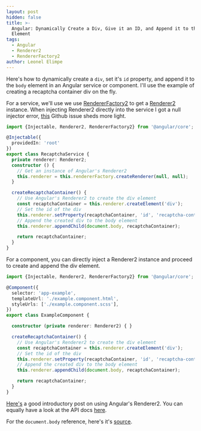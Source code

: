 ```yaml
---
layout: post
hidden: false
title: >-
  Angular: Dynamically Create a Div, Give it an ID, and Append it to the Body
  Element
tags:
  - Angular
  - Renderer2
  - RendererFactory2
author: Leonel Elimpe
---
```

Here's how to dynamically create a `div`, set it's `id` property, and append it to the `body` element in an Angular service or component. I'll use the example of creating a recaptcha container div on the fly.

For a service, we'll use we use [RendererFactory2](https://angular.io/api/core/RendererFactory2) to get a [Renderer2](https://angular.io/api/core/Renderer2) instance. When injecting Renderer2 directly into the service I got a null injector error, [this](https://github.com/angular/angular/issues/17824#issuecomment-351961146) Github issue sheds more light.

```typescript
import {Injectable, Renderer2, RendererFactory2} from '@angular/core';

@Injectable({
  providedIn: 'root'
})
export class RecaptchaService {
  private renderer: Renderer2;
  constructor () {
    // Get an instance of Angular's Renderer2
    this.renderer = this.rendererFactory.createRenderer(null, null);
  }

  createRecaptchaContainer() {
    // Use Angular's Renderer2 to create the div element
    const recaptchaContainer = this.renderer.createElement('div');
    // Set the id of the div
    this.renderer.setProperty(recaptchaContainer, 'id', 'recaptcha-container');
    // Append the created div to the body element
    this.renderer.appendChild(document.body, recaptchaContainer);

    return recaptchaContainer;
  }
}
```

For a component, you can directly inject a Renderer2 instance and proceed to create and append the div element.

```typescript
import {Injectable, Renderer2, RendererFactory2} from '@angular/core';

@Component({
  selector: 'app-example',
  templateUrl: './example.component.html',
  styleUrls: ['./example.component.scss'],
})
export class ExampleComponent {

  constructor (private renderer: Renderer2) { }

  createRecaptchaContainer() {
    // Use Angular's Renderer2 to create the div element
    const recaptchaContainer = this.renderer.createElement('div');
    // Set the id of the div
    this.renderer.setProperty(recaptchaContainer, 'id', 'recaptcha-container');
    // Append the created div to the body element
    this.renderer.appendChild(document.body, recaptchaContainer);

    return recaptchaContainer;
  }
}
```

[Here's](https://alligator.io/angular/using-renderer2/) a good introductory post on using Angular's Renderer2. You can equally have a look at the API docs [here](https://angular.io/api/core/Renderer2).

For the `document.body` reference, here's it's [source](https://stackoverflow.com/a/43552385/6924437).

